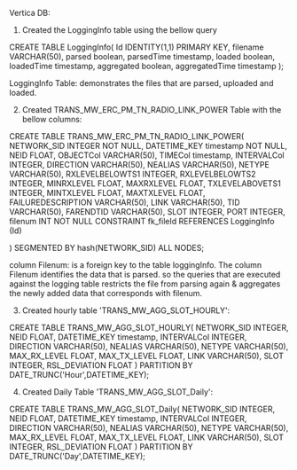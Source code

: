 Vertica DB:

1. Created the LoggingInfo table using the bellow query
  
CREATE TABLE LoggingInfo(
Id   IDENTITY(1,1) PRIMARY KEY,
filename VARCHAR(50),
parsed boolean,
parsedTime timestamp,
loaded boolean,
loadedTime timestamp,
aggregated boolean,
aggregatedTime timestamp
);

LoggingInfo Table: demonstrates the files that are parsed, uploaded and loaded.


2. Created TRANS_MW_ERC_PM_TN_RADIO_LINK_POWER Table with the bellow columns:
 
CREATE TABLE TRANS_MW_ERC_PM_TN_RADIO_LINK_POWER(
   NETWORK_SID   INTEGER NOT NULL,
   DATETIME_KEY  timestamp NOT NULL,
   NEID FLOAT,
   OBJECTCol   VARCHAR(50),
   TIMECol  timestamp,
   INTERVALCol  INTEGER,
   DIRECTION VARCHAR(50),
   NEALIAS VARCHAR(50),
   NETYPE VARCHAR(50),
   RXLEVELBELOWTS1 INTEGER,
   RXLEVELBELOWTS2 INTEGER,
   MINRXLEVEL FLOAT,
   MAXRXLEVEL FLOAT,
   TXLEVELABOVETS1 INTEGER,
   MINTXLEVEL FLOAT,
   MAXTXLEVEL FLOAT,
   FAILUREDESCRIPTION VARCHAR(50),
   LINK VARCHAR(50),
   TID  VARCHAR(50),
   FARENDTID VARCHAR(50),
   SLOT INTEGER,
   PORT INTEGER,
   filenum INT NOT NULL CONSTRAINT fk_fileId REFERENCES LoggingInfo (Id)

)
SEGMENTED BY hash(NETWORK_SID) ALL NODES;

column Filenum: is a foreign key to the table loggingInfo.
The column Filenum identifies the data that is parsed.
so the queries that are executed against the logging table restricts the file from parsing again 
& aggregates the newly added data that corresponds with filenum.

3. Created hourly table 'TRANS_MW_AGG_SLOT_HOURLY':

 CREATE TABLE TRANS_MW_AGG_SLOT_HOURLY(
NETWORK_SID INTEGER,
NEID FLOAT,
DATETIME_KEY timestamp,
INTERVALCol INTEGER,
DIRECTION VARCHAR(50),
NEALIAS VARCHAR(50),
NETYPE VARCHAR(50),
MAX_RX_LEVEL FLOAT,
MAX_TX_LEVEL FLOAT,
LINK VARCHAR(50),
SLOT INTEGER,
RSL_DEVIATION FLOAT
)
PARTITION BY DATE_TRUNC('Hour',DATETIME_KEY);



4. Created Daily Table 'TRANS_MW_AGG_SLOT_Daily':


CREATE TABLE TRANS_MW_AGG_SLOT_Daily(
NETWORK_SID INTEGER,
NEID FLOAT,
DATETIME_KEY timestamp,
INTERVALCol INTEGER,
DIRECTION VARCHAR(50),
NEALIAS VARCHAR(50),
NETYPE VARCHAR(50),
MAX_RX_LEVEL FLOAT,
MAX_TX_LEVEL FLOAT,
LINK VARCHAR(50),
SLOT INTEGER,
RSL_DEVIATION FLOAT
)
PARTITION BY DATE_TRUNC('Day',DATETIME_KEY);



